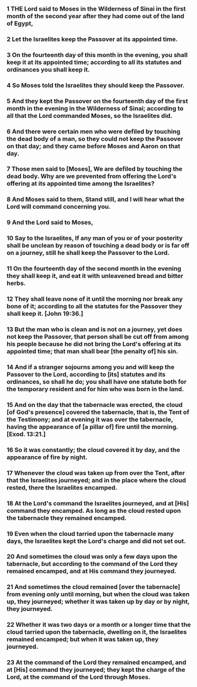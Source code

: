 ### 1 THE Lord said to Moses in the Wilderness of Sinai in the first month of the second year after they had come out of the land of Egypt,
### 2 Let the Israelites keep the Passover at its appointed time.
### 3 On the fourteenth day of this month in the evening, you shall keep it at its appointed time; according to all its statutes and ordinances you shall keep it.
### 4 So Moses told the Israelites they should keep the Passover.
### 5 And they kept the Passover on the fourteenth day of the first month in the evening in the Wilderness of Sinai; according to all that the Lord commanded Moses, so the Israelites did.
### 6 And there were certain men who were defiled by touching the dead body of a man, so they could not keep the Passover on that day; and they came before Moses and Aaron on that day.
### 7 Those men said to [Moses], We are defiled by touching the dead body. Why are we prevented from offering the Lord's offering at its appointed time among the Israelites?
### 8 And Moses said to them, Stand still, and I will hear what the Lord will command concerning you.
### 9 And the Lord said to Moses,
### 10 Say to the Israelites, If any man of you or of your posterity shall be unclean by reason of touching a dead body or is far off on a journey, still he shall keep the Passover to the Lord.
### 11 On the fourteenth day of the second month in the evening they shall keep it, and eat it with unleavened bread and bitter herbs.
### 12 They shall leave none of it until the morning nor break any bone of it; according to all the statutes for the Passover they shall keep it. [John 19:36.]
### 13 But the man who is clean and is not on a journey, yet does not keep the Passover, that person shall be cut off from among his people because he did not bring the Lord's offering at its appointed time; that man shall bear [the penalty of] his sin.
### 14 And if a stranger sojourns among you and will keep the Passover to the Lord, according to [its] statutes and its ordinances, so shall he do; you shall have one statute both for the temporary resident and for him who was born in the land.
### 15 And on the day that the tabernacle was erected, the cloud [of God's presence] covered the tabernacle, that is, the Tent of the Testimony; and at evening it was over the tabernacle, having the appearance of [a pillar of] fire until the morning. [Exod. 13:21.]
### 16 So it was constantly; the cloud covered it by day, and the appearance of fire by night.
### 17 Whenever the cloud was taken up from over the Tent, after that the Israelites journeyed; and in the place where the cloud rested, there the Israelites encamped.
### 18 At the Lord's command the Israelites journeyed, and at [His] command they encamped. As long as the cloud rested upon the tabernacle they remained encamped.
### 19 Even when the cloud tarried upon the tabernacle many days, the Israelites kept the Lord's charge and did not set out.
### 20 And sometimes the cloud was only a few days upon the tabernacle, but according to the command of the Lord they remained encamped, and at His command they journeyed.
### 21 And sometimes the cloud remained [over the tabernacle] from evening only until morning, but when the cloud was taken up, they journeyed; whether it was taken up by day or by night, they journeyed.
### 22 Whether it was two days or a month or a longer time that the cloud tarried upon the tabernacle, dwelling on it, the Israelites remained encamped; but when it was taken up, they journeyed.
### 23 At the command of the Lord they remained encamped, and at [His] command they journeyed; they kept the charge of the Lord, at the command of the Lord through Moses. 